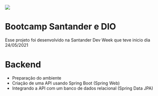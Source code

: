 
![](https://cdn.discordapp.com/attachments/771470980324524043/847594346516971520/dev-week.png)<br /> 
# Bootcamp Santander e DIO
Esse projeto foi desenvolvido na Santander Dev Week que teve inicio dia 24/05/2021<br /> 

# Backend

  - Preparação do ambiente
  - Criação de uma API usando Spring Boot (Spring Web)
  - Integrando a API com um banco de dados relacional (Spring Data JPA)

